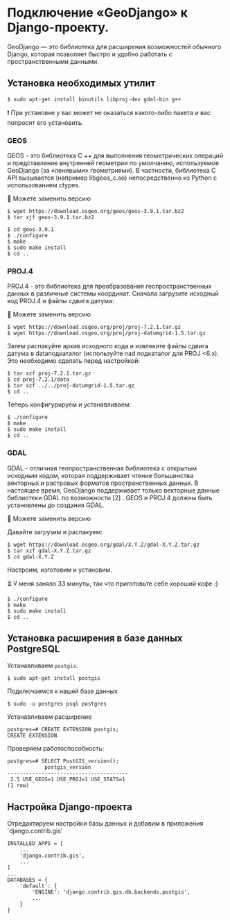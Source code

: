 # Подключение «GeoDjango» к Django-проекту.
GeoDjango — это библиотека для расширения возможностей обычного Django, которая позволяет быстро и удобно работать с пространственными данными.

## Установка необходимых утилит

```
$ sudo apt-get install binutils libproj-dev gdal-bin g++
```

❗ При установке у вас может не оказаться какого-либо пакета и вас попросят его установить.

### GEOS
GEOS - это библиотека C ++ для выполнения геометрических операций и представление внутренней геометрии по умолчанию, используемое GeoDjango (за «ленивыми» геометриями). В частности, библиотека C API вызывается (например libgeos_c.so) непосредственно из Python с использованием ctypes.

📝 Можете заменить версию

```
$ wget https://download.osgeo.org/geos/geos-3.9.1.tar.bz2
$ tar xjf geos-3.9.1.tar.bz2
```
```
$ cd geos-3.9.1
$ ./configure
$ make
$ sudo make install
$ cd ..
```

### PROJ.4
PROJ.4 - это библиотека для преобразования геопространственных данных в различные системы координат.
Сначала загрузите исходный код PROJ.4 и файлы сдвига датума:

📝 Можете заменить версию

```
$ wget https://download.osgeo.org/proj/proj-7.2.1.tar.gz
$ wget https://download.osgeo.org/proj/proj-datumgrid-1.5.tar.gz
```
Затем распакуйте архив исходного кода и извлеките файлы сдвига датума в dataподкаталог (используйте nad подкаталог для PROJ <6.x). Это необходимо сделать перед настройкой:
```
$ tar xzf proj-7.2.1.tar.gz
$ cd proj-7.2.1/data
$ tar xzf ../../proj-datumgrid-1.5.tar.gz
$ cd ..
```
Теперь конфигурируем и устанавливаем:
```
$ ./configure
$ make
$ sudo make install
$ cd ..
```

### GDAL
GDAL - отличная геопространственная библиотека с открытым исходным кодом, которая поддерживает чтение большинства векторных и растровых форматов пространственных данных. В настоящее время, GeoDjango поддерживает только векторные данные библиотеки GDAL по возможности [2] . GEOS и PROJ.4 должны быть установлены до создания GDAL.

📝 Можете заменить версию


Давайте загрузим и распакуем:

```
$ wget https://download.osgeo.org/gdal/X.Y.Z/gdal-X.Y.Z.tar.gz
$ tar xzf gdal-X.Y.Z.tar.gz
$ cd gdal-X.Y.Z
```
Настроим, изготовим и установим.

⏳ У меня заняло 33 минуты, так что приготовьте себе хороший кофе :)
```
$ ./configure
$ make 
$ sudo make install
$ cd ..
```

## Установка расширения в базе данных PostgreSQL
Устанавливаем `postgis`:
```
$ sudo apt-get install postgis
```

Подключаемся к нашей базе данных
```
$ sudo -u postgres psql postgres
```

Устанавливаем расширение
```
postgres=# CREATE EXTENSION postgis;
CREATE EXTENSION
```
Проверяем работоспособность:
```
postgres=# SELECT PostGIS_version();
            postgis_version            
---------------------------------------
 2.5 USE_GEOS=1 USE_PROJ=1 USE_STATS=1
(1 row)
```

## Настройка Django-проекта
Отредактируем настройки базы данных и добавим в приложения `django.contrib.gis'
```
INSTALLED_APPS = [
    ...
    'django.contrib.gis',
    ...
]
...
DATABASES = {
    'default': {
        'ENGINE': 'django.contrib.gis.db.backends.postgis',
        ...
    }
}
```





